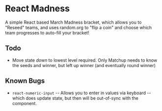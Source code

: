 # React Madness

A simple React based March Madness bracket, which allows you to "Reseed" teams, and uses random.org to "flip a coin" and choose which team progresses to auto-fill your bracket!

## Todo

- Move state _down_ to lowest level required. Only Matchup needs to know the seeds and winner, but left up winner (and eventually round winner)

## Known Bugs

- `react-numeric-input` -- Allows you to enter in values via keyboard -- which does update state, but then will be out-of-sync with the component.
